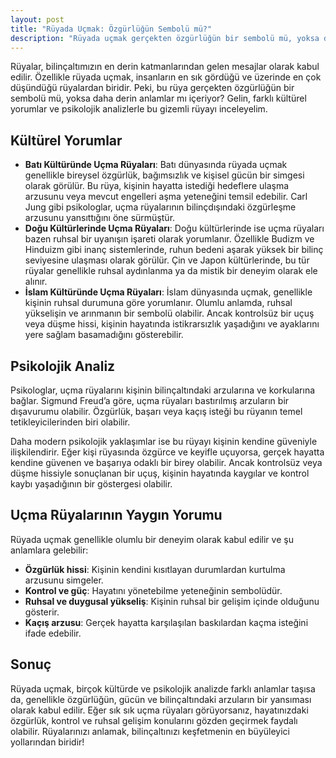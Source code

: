 ```yaml
---
layout: post
title: "Rüyada Uçmak: Özgürlüğün Sembolü mü?"
description: "Rüyada uçmak gerçekten özgürlüğün bir sembolü mü, yoksa daha derin anlamlar mı içeriyor?"
---
```


Rüyalar, bilinçaltımızın en derin katmanlarından gelen mesajlar olarak kabul edilir. Özellikle rüyada uçmak, insanların en sık gördüğü ve üzerinde en çok düşündüğü rüyalardan biridir. Peki, bu rüya gerçekten özgürlüğün bir sembolü mü, yoksa daha derin anlamlar mı içeriyor? Gelin, farklı kültürel yorumlar ve psikolojik analizlerle bu gizemli rüyayı inceleyelim.

## Kültürel Yorumlar

- **Batı Kültüründe Uçma Rüyaları**: Batı dünyasında rüyada uçmak genellikle bireysel özgürlük, bağımsızlık ve kişisel gücün bir simgesi olarak görülür. Bu rüya, kişinin hayatta istediği hedeflere ulaşma arzusunu veya mevcut engelleri aşma yeteneğini temsil edebilir. Carl Jung gibi psikologlar, uçma rüyalarının bilinçdışındaki özgürleşme arzusunu yansıttığını öne sürmüştür.
- **Doğu Kültürlerinde Uçma Rüyaları**: Doğu kültürlerinde ise uçma rüyaları bazen ruhsal bir uyanışın işareti olarak yorumlanır. Özellikle Budizm ve Hinduizm gibi inanç sistemlerinde, ruhun bedeni aşarak yüksek bir bilinç seviyesine ulaşması olarak görülür. Çin ve Japon kültürlerinde, bu tür rüyalar genellikle ruhsal aydınlanma ya da mistik bir deneyim olarak ele alınır.
- **İslam Kültüründe Uçma Rüyaları**: İslam dünyasında uçmak, genellikle kişinin ruhsal durumuna göre yorumlanır. Olumlu anlamda, ruhsal yükselişin ve arınmanın bir sembolü olabilir. Ancak kontrolsüz bir uçuş veya düşme hissi, kişinin hayatında istikrarsızlık yaşadığını ve ayaklarını yere sağlam basamadığını gösterebilir.

## Psikolojik Analiz

Psikologlar, uçma rüyalarını kişinin bilinçaltındaki arzularına ve korkularına bağlar. Sigmund Freud’a göre, uçma rüyaları bastırılmış arzuların bir dışavurumu olabilir. Özgürlük, başarı veya kaçış isteği bu rüyanın temel tetikleyicilerinden biri olabilir.

Daha modern psikolojik yaklaşımlar ise bu rüyayı kişinin kendine güveniyle ilişkilendirir. Eğer kişi rüyasında özgürce ve keyifle uçuyorsa, gerçek hayatta kendine güvenen ve başarıya odaklı bir birey olabilir. Ancak kontrolsüz veya düşme hissiyle sonuçlanan bir uçuş, kişinin hayatında kaygılar ve kontrol kaybı yaşadığının bir göstergesi olabilir.

## Uçma Rüyalarının Yaygın Yorumu

Rüyada uçmak genellikle olumlu bir deneyim olarak kabul edilir ve şu anlamlara gelebilir:

- **Özgürlük hissi**: Kişinin kendini kısıtlayan durumlardan kurtulma arzusunu simgeler.
- **Kontrol ve güç**: Hayatını yönetebilme yeteneğinin sembolüdür.
- **Ruhsal ve duygusal yükseliş**: Kişinin ruhsal bir gelişim içinde olduğunu gösterir.
- **Kaçış arzusu**: Gerçek hayatta karşılaşılan baskılardan kaçma isteğini ifade edebilir.

## Sonuç

Rüyada uçmak, birçok kültürde ve psikolojik analizde farklı anlamlar taşısa da, genellikle özgürlüğün, gücün ve bilinçaltındaki arzuların bir yansıması olarak kabul edilir. Eğer sık sık uçma rüyaları görüyorsanız, hayatınızdaki özgürlük, kontrol ve ruhsal gelişim konularını gözden geçirmek faydalı olabilir. Rüyalarınızı anlamak, bilinçaltınızı keşfetmenin en büyüleyici yollarından biridir!